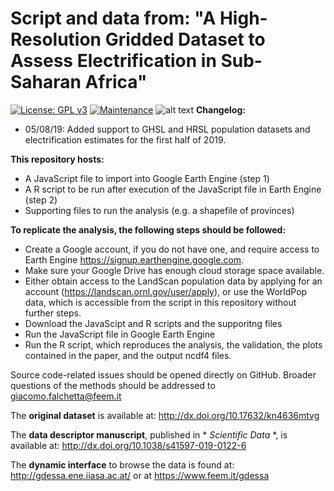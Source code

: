 # Script and data from: "A High-Resolution Gridded Dataset to Assess Electrification in Sub-Saharan Africa"

[![License: GPL v3](https://img.shields.io/badge/License-GPLv3-blue.svg)](https://www.gnu.org/licenses/gpl-3.0) [![Maintenance](https://img.shields.io/badge/Maintained%3F-yes-green.svg)](https://GitHub.com/Naereen/StrapDown.js/graphs/commit-activity)
![alt text](https://github.com/giacfalk/Electrification_SSA_data/blob/master/logo.PNG?raw=true)
**Changelog:**
- 05/08/19:
Added support to GHSL and HRSL population datasets and electrification estimates for the first half of 2019.

**This repository hosts:**

 - A JavaScript file to import into Google Earth Engine (step 1)
 - A R script to be run after execution of the JavaScript file in Earth Engine (step 2)
 - Supporting files to run the analysis (e.g. a shapefile of provinces)

**To replicate the analysis, the following steps should be followed:**
 
- Create a Google account, if you do not have one, and require access to Earth Engine https://signup.earthengine.google.com.
- Make sure your Google Drive has enough cloud storage space available.
- Either obtain access to the LandScan population data by applying for an account (https://landscan.ornl.gov/user/apply), or use the WorldPop data, which is accessible from the script in this repository without further steps.
- Download the JavaScipt and R scripts and the supporitng files
- Run the JavaScript file in Google Earth Engine
- Run the R script, which reproduces the analysis, the validation, the plots contained in the paper, and the output ncdf4 files.

Source code-related issues should be opened directly on GitHub. Broader questions of the methods should be addressed to giacomo.falchetta@feem.it


The **original dataset** is available at: http://dx.doi.org/10.17632/kn4636mtvg

The **data descriptor manuscript**, published in * *Scientific Data* *, is available at: http://dx.doi.org/10.1038/s41597-019-0122-6

The **dynamic interface** to browse the data is found at: http://gdessa.ene.iiasa.ac.at/ or at https://www.feem.it/gdessa

